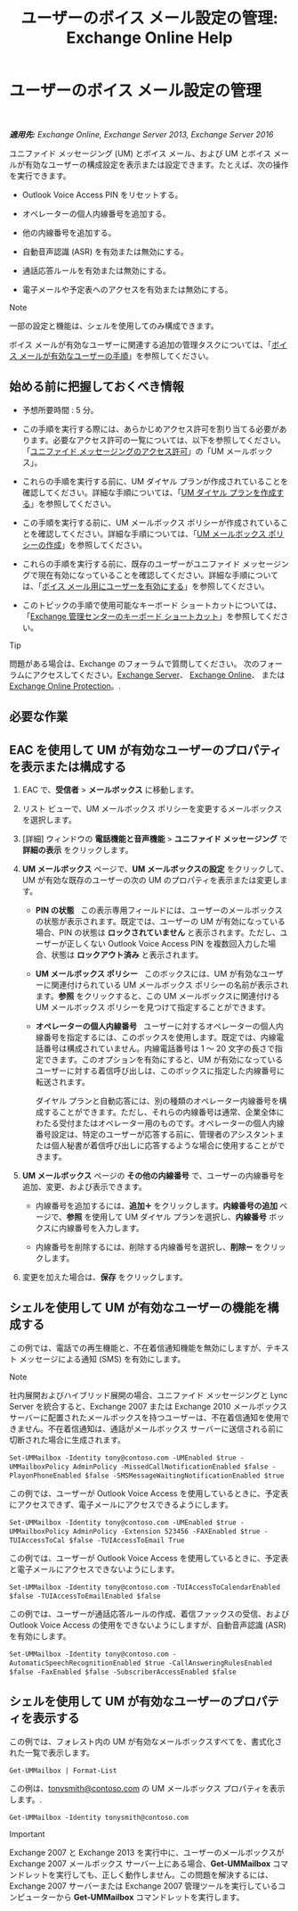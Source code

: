 ﻿---
title: 'ユーザーのボイス メール設定の管理: Exchange Online Help'
TOCTitle: ユーザーのボイス メール設定の管理
ms:assetid: 73957938-048a-4f9c-bd0f-a3c2c3dcd638
ms:mtpsurl: https://technet.microsoft.com/ja-jp/library/Aa998851(v=EXCHG.150)
ms:contentKeyID: 49896312
ms.date: 05/22/2018
mtps_version: v=EXCHG.150
ms.translationtype: HT
---

# ユーザーのボイス メール設定の管理

 

_**適用先:** Exchange Online, Exchange Server 2013, Exchange Server 2016_

ユニファイド メッセージング (UM) とボイス メール、および UM とボイス メールが有効なユーザーの構成設定を表示または設定できます。たとえば、次の操作を実行できます。

  - Outlook Voice Access PIN をリセットする。

  - オペレーターの個人内線番号を追加する。

  - 他の内線番号を追加する。

  - 自動音声認識 (ASR) を有効または無効にする。

  - 通話応答ルールを有効または無効にする。

  - 電子メールや予定表へのアクセスを有効または無効にする。


> [!NOTE]
> 一部の設定と機能は、シェルを使用してのみ構成できます。



ボイス メールが有効なユーザーに関連する追加の管理タスクについては、「[ボイス メールが有効なユーザーの手順](voice-mail-enabled-user-procedures-exchange-2013-help.md)」を参照してください。

## 始める前に把握しておくべき情報

  - 予想所要時間 : 5 分。

  - この手順を実行する際には、あらかじめアクセス許可を割り当てる必要があります。必要なアクセス許可の一覧については、以下を参照してください。「[ユニファイド メッセージングのアクセス許可](unified-messaging-permissions-exchange-2013-help.md)」の「UM メールボックス」。

  - これらの手順を実行する前に、UM ダイヤル プランが作成されていることを確認してください。詳細な手順については、「[UM ダイヤル プランを作成する](create-a-um-dial-plan-exchange-2013-help.md)」を参照してください。

  - この手順を実行する前に、UM メールボックス ポリシーが作成されていることを確認してください。詳細な手順については、「[UM メールボックス ポリシーの作成](create-a-um-mailbox-policy-exchange-2013-help.md)」を参照してください。

  - これらの手順を実行する前に、既存のユーザーがユニファイド メッセージングで現在有効になっていることを確認してください。詳細な手順については、「[ボイス メール用にユーザーを有効にする](enable-a-user-for-voice-mail-exchange-2013-help.md)」を参照してください。

  - このトピックの手順で使用可能なキーボード ショートカットについては、「[Exchange 管理センターのキーボード ショートカット](keyboard-shortcuts-in-the-exchange-admin-center-exchange-online-protection-help.md)」を参照してください。


> [!TIP]
> 問題がある場合は、Exchange のフォーラムで質問してください。 次のフォーラムにアクセスしてください。<A href="https://go.microsoft.com/fwlink/p/?linkid=60612">Exchange Server</A>、 <A href="https://go.microsoft.com/fwlink/p/?linkid=267542">Exchange Online</A>、 または <A href="https://go.microsoft.com/fwlink/p/?linkid=285351">Exchange Online Protection</A>。.



## 必要な作業

## EAC を使用して UM が有効なユーザーのプロパティを表示または構成する

1.  EAC で、<strong>受信者</strong> \> <strong>メールボックス</strong> に移動します。

2.  リスト ビューで、UM メールボックス ポリシーを変更するメールボックスを選択します。

3.  \[詳細\] ウィンドウの <strong>電話機能と音声機能</strong> \> <strong>ユニファイド メッセージング</strong> で <strong>詳細の表示</strong> をクリックします。

4.  <strong>UM メールボックス</strong> ページで、<strong>UM メールボックスの設定</strong> をクリックして、UM が有効な既存のユーザーの次の UM のプロパティを表示または変更します。
    
      - <strong>PIN の状態</strong>   この表示専用フィールドには、ユーザーのメールボックスの状態が表示されます。既定では、ユーザーの UM が有効になっている場合、PIN の状態は <strong>ロックされていません</strong> と表示されます。ただし、ユーザーが正しくない Outlook Voice Access PIN を複数回入力した場合、状態は <strong>ロックアウト済み</strong> と表示されます。
    
      - <strong>UM メールボックス ポリシー</strong>   このボックスには、UM が有効なユーザーに関連付けられている UM メールボックス ポリシーの名前が表示されます。<strong>参照</strong> をクリックすると、この UM メールボックスに関連付ける UM メールボックス ポリシーを見つけて指定することができます。
    
      - <strong>オペレーターの個人内線番号</strong>   ユーザーに対するオペレーターの個人内線番号を指定するには、このボックスを使用します。既定では、内線電話番号は構成されていません。内線電話番号は 1 ～ 20 文字の長さで指定できます。このオプションを有効にすると、UM が有効になっているユーザーに対する着信呼び出しは、このボックスに指定した内線番号に転送されます。
        
        ダイヤル プランと自動応答には、別の種類のオペレーター内線番号を構成することができます。ただし、それらの内線番号は通常、企業全体にわたる受付またはオペレーター用のものです。オペレーターの個人内線番号設定は、特定のユーザーが応答する前に、管理者のアシスタントまたは個人秘書が着信呼び出しに応答するような場合に使用することができます。

5.  <strong>UM メールボックス</strong> ページの <strong>その他の内線番号</strong> で、ユーザーの内線番号を追加、変更、および表示できます。
    
      - 内線番号を追加するには、<strong>追加</strong>![\[追加\] アイコン](images/JJ218640.c1e75329-d6d7-4073-a27d-498590bbb558(EXCHG.150).gif "[追加] アイコン") をクリックします。<strong>内線番号の追加</strong> ページで、<strong>参照</strong> を使用して UM ダイヤル プランを選択し、<strong>内線番号</strong> ボックスに内線番号を入力します。
    
      - 内線番号を削除するには、削除する内線番号を選択し、<strong>削除</strong>![\[削除\] アイコン](images/Dd362328.479b6ced-8d64-4277-a725-f17fea202b28(EXCHG.150).gif "[削除] アイコン") をクリックします。

6.  変更を加えた場合は、<strong>保存</strong> をクリックします。

## シェルを使用して UM が有効なユーザーの機能を構成する

この例では、電話での再生機能と、不在着信通知機能を無効にしますが、テキスト メッセージによる通知 (SMS) を有効にします。


> [!NOTE]
> 社内展開およびハイブリッド展開の場合、ユニファイド メッセージングと Lync Server を統合すると、Exchange 2007 または Exchange 2010 メールボックス サーバーに配置されたメールボックスを持つユーザーは、不在着信通知を使用できません。不在着信通知は、通話がメールボックス サーバーに送信される前に切断された場合に生成されます。



    Set-UMMailbox -Identity tony@contoso.com -UMEnabled $true -UMMailboxPolicy AdminPolicy -MissedCallNotificationEnabled $false -PlayonPhoneEnabled $false -SMSMessageWaitingNotificationEnabled $true

この例では、ユーザーが Outlook Voice Access を使用しているときに、予定表にアクセスできず、電子メールにアクセスできるようにします。

    Set-UMMailbox -Identity tony@contoso.com -UMEnabled $true -UMMailboxPolicy AdminPolicy -Extension 523456 -FAXEnabled $true -TUIAccessToCal $false -TUIAccessToEmail True

この例では、ユーザーが Outlook Voice Access を使用しているときに、予定表と電子メールにアクセスできないようにします。

    Set-UMMailbox -Identity tony@contoso.com -TUIAccessToCalendarEnabled $false -TUIAccessToEmailEnabled $false

この例では、ユーザーが通話応答ルールの作成、着信ファックスの受信、および Outlook Voice Access の使用をできないようにしますが、自動音声認識 (ASR) を有効にします。

    Set-UMMailbox -Identity tony@contoso.com -AutomaticSpeechRecognitionEnabled $true -CallAnsweringRulesEnabled $false -FaxEnabled $false -SubscriberAccessEnabled $false 

## シェルを使用して UM が有効なユーザーのプロパティを表示する

この例では、フォレスト内の UM が有効なメールボックスすべてを、書式化された一覧で表示します。

    Get-UMMailbox | Format-List

この例は、tonysmith@contoso.com の UM メールボックス プロパティを表示します。.

    Get-UMMailbox -Identity tonysmith@contoso.com


> [!IMPORTANT]
> Exchange 2007 と Exchange 2013 を実行中に、ユーザーのメールボックスが Exchange 2007 メールボックス サーバー上にある場合、<STRONG>Get-UMMailbox</STRONG> コマンドレットを実行しても、正しく動作しません。この問題を解決するには、Exchange 2007 サーバーまたは Exchange 2007 管理ツールを実行しているコンピューターから <STRONG>Get-UMMailbox</STRONG> コマンドレットを実行します。


